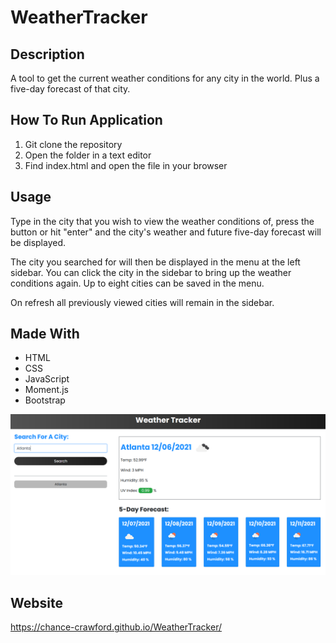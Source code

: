 # WeatherTracker

## Description
A tool to get the current weather conditions for any city in the
world. Plus a five-day forecast of that city.

## How To Run Application
1. Git clone the repository
2. Open the folder in a text editor
3. Find index.html and open the file in your browser

## Usage
Type in the city that you wish to view the weather conditions of,
press the button or hit "enter" and the city's weather and future five-day forecast will be displayed. 

The city you searched for will then be displayed in the menu at the left sidebar. You can click the city in the sidebar to bring up the weather conditions again. Up to eight cities can be saved in the menu.

On refresh all previously viewed cities will remain in the sidebar.

## Made With
* HTML
* CSS
* JavaScript
* Moment.js
* Bootstrap

![weather app](./assets/images/Capture.PNG)

## Website
https://chance-crawford.github.io/WeatherTracker/
